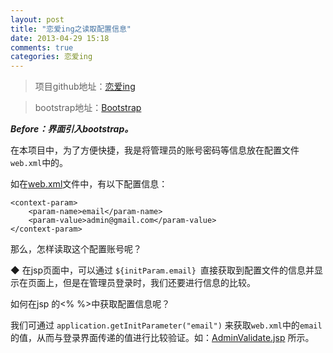 ```yaml
---
layout: post
title: "恋爱ing之读取配置信息"
date: 2013-04-29 15:18
comments: true
categories: 恋爱ing
---
```

>项目github地址：[恋爱ing ](https://github.com/dinglixiang/Shopping)

>bootstrap地址：[Bootstrap](http://xiemin.me/bootstrap-2.3.0/)

***Before：界面引入bootstrap。***

在本项目中，为了方便快捷，我是将管理员的账号密码等信息放在配置文件`web.xml`中的。

如在[web.xml](https://github.com/dinglixiang/Shopping/blob/master/web/WEB-INF/web.xml)文件中，有以下配置信息：

    <context-param>
        <param-name>email</param-name>
        <param-value>admin@gmail.com</param-value>
    </context-param>

那么，怎样读取这个配置账号呢？

◆ 在jsp页面中，可以通过 `${initParam.email} `直接获取到配置文件的信息并显示在页面上，但是在管理员登录时，我们还要进行信息的比较。

如何在jsp 的<%  %>中获取配置信息呢？ 

我们可通过 `application.getInitParameter("email")` 来获取`web.xml`中的`email`的值，从而与登录界面传递的值进行比较验证。如：[AdminValidate.jsp](https://github.com/dinglixiang/Shopping/blob/master/web/AdminValidate.jsp) 所示。